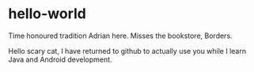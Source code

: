 # hello-world
Time honoured tradition
Adrian here. Misses the bookstore, Borders.

Hello scary cat, I have returned to github to actually use you while I learn Java and Android development.
